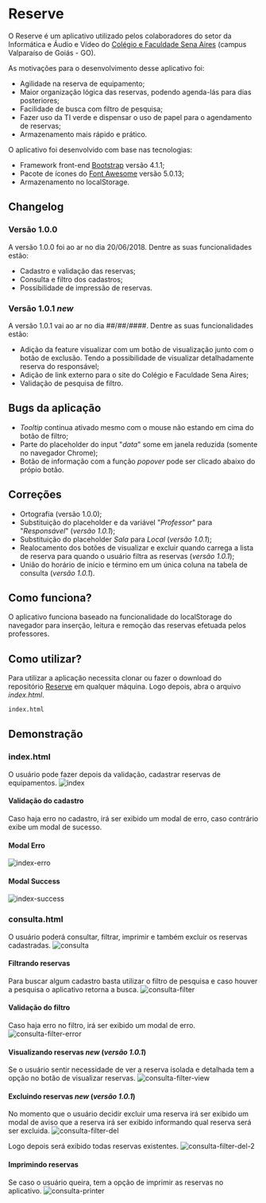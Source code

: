 # Reserve
O Reserve é um aplicativo utilizado pelos colaboradores do setor da Informática e Áudio e Vídeo do [Colégio e Faculdade Sena Aires](http://www.senaaires.com.br/) (campus Valparaíso de Goiás - GO).

As motivações para o desenvolvimento desse aplicativo foi:
* Agilidade na reserva de equipamento;
* Maior organização lógica das reservas, podendo agenda-lás para dias posteriores;
* Facilidade de busca com filtro de pesquisa;
* Fazer uso da TI verde e dispensar o uso de papel para o agendamento de reservas;
* Armazenamento mais rápido e prático.

O aplicativo foi desenvolvido com base nas tecnologias:
* Framework front-end [Bootstrap](https://getbootstrap.com/) versão 4.1.1;
* Pacote de ícones do [Font Awesome](https://fontawesome.com/) versão 5.0.13;
* Armazenamento no localStorage.

## Changelog

### Versão 1.0.0
A versão 1.0.0 foi ao ar no dia 20/06/2018. Dentre as suas funcionalidades estão:
* Cadastro e validação das reservas;
* Consulta e filtro dos cadastros;
* Possibilidade de impressão de reservas.

### Versão 1.0.1 *new*
A versão 1.0.1 vai ao ar no dia ##/##/####. Dentre as suas funcionalidades estão:
* Adição da feature visualizar com um botão de visualização junto com o botão de exclusão. Tendo a possibilidade de visualizar detalhadamente reserva do responsável;
* Adição de link externo para o site do Colégio e Faculdade Sena Aires;
* Validação de pesquisa de filtro.

## Bugs da aplicação
* *Tooltip* continua ativado mesmo com o mouse não estando em cima do botão de filtro;
* Parte do placeholder do input "*data*" some em janela reduzida (somente no navegador Chrome);
* Botão de informação com a função *popover* pode ser clicado abaixo do própio botão.

## Correções
* Ortografia (versão 1.0.0);
* Substituição do placeholder e da variável "*Professor*" para "*Responsável*" (*versão 1.0.1*);
* Substituição do placeholder *Sala* para *Local* (*versão 1.0.1*);
* Realocamento dos botões de visualizar e excluir quando carrega a lista de reserva para quando o usuário filtra as reservas (*versão 1.0.1*);
* União do horário de início e término em um única coluna na tabela de consulta (*versão 1.0.1*).

## Como funciona?
O aplicativo funciona baseado na funcionalidade do localStorage do navegador para inserção, leitura e remoção das reservas efetuada pelos professores.

## Como utilizar?
Para utilizar a aplicação necessita clonar ou fazer o download do repositório [Reserve](https://github.com/JefersonLucas/reserve) em qualquer máquina. Logo depois, abra o arquivo *index.html*.

```bash
index.html
```

## Demonstração

### index.html
O usuário pode fazer depois da validação, cadastrar reservas de equipamentos.
![index](https://user-images.githubusercontent.com/39635734/41740991-2a3625b4-7570-11e8-91c6-f4039dbec0f8.jpg)

#### Validação do cadastro
Caso haja erro no cadastro, irá ser exibido um modal de erro, caso contrário exibe um modal de sucesso.

#### Modal Erro
![index-erro](https://user-images.githubusercontent.com/39635734/41741042-527de4f8-7570-11e8-9dd3-e9056ed3754c.jpg)

#### Modal Success
![index-success](https://user-images.githubusercontent.com/39635734/41741084-74f9ba16-7570-11e8-8111-fbf963b8a369.jpg)

### consulta.html
O usuário poderá consultar, filtrar, imprimir e também excluir os reservas cadastradas.
![consulta](https://user-images.githubusercontent.com/39635734/41741130-99955d62-7570-11e8-8933-0af5939a629a.jpg)

#### Filtrando reservas
Para buscar algum cadastro basta utilizar o filtro de pesquisa e caso houver a pesquisa o aplicativo retorna a busca.
![consulta-filter](https://user-images.githubusercontent.com/39635734/41741158-ad25b7aa-7570-11e8-8506-595cebb02a73.jpg)

#### Validação do filtro
Caso haja erro no filtro, irá ser exibido um modal de erro.
![consulta-filter-error](https://user-images.githubusercontent.com/39635734/41741200-ce36b688-7570-11e8-88d8-67e28a5cbd25.jpg)

#### Visualizando reservas *new* (*versão 1.0.1*)
Se o usuário sentir necessidade de ver a reserva isolada e detalhada tem a opção no botão de visualizar reservas.
![consulta-filter-view](https://user-images.githubusercontent.com/39635734/41741427-72aa5918-7571-11e8-8665-620e1bd4f3cc.jpg)

#### Excluindo reservas *new* (*versão 1.0.1*)
No momento que o usuário decidir excluir uma reserva irá ser exibido um modal de aviso que a reserva irá ser exibido informando qual reserva será ser excluida.
![consulta-filter-del](https://user-images.githubusercontent.com/39635734/41741288-07f3d892-7571-11e8-9e6a-ae72e27683c0.jpg)

Logo depois será exibido todas reservas existentes.
![consulta-filter-del-2](https://user-images.githubusercontent.com/39635734/41741302-134c4df0-7571-11e8-9573-0f8d0ded599f.jpg)

#### Imprimindo reservas
Se caso o usuário queira, tem a opção de imprimir as reservas no aplicativo. 
![consulta-printer](https://user-images.githubusercontent.com/39635734/41741317-1fcb8294-7571-11e8-8b89-f31019cc05ea.jpg)
